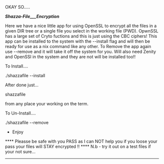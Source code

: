 OKAY SO.....

___Shazza-File___Encryption___

Here we have a nice little app for using OpenSSL to encrypt all the files in a given DIR tree or 
a single file you select in the working file (PWD). OpwnSSL has a large set of Cryto fuctions and this
 is just using the CBC ciphers! This app can be installed to the system with the --install flag and 
will then be ready for use as a nix command like any other.
To Remove the app again use --remove and it will take it off the system for you.
Will also need Zenity and OpenSSl in the system and they are not will be installed too!!

To Install....

./shazzafile --install


After done just...

shazzafile

from any place your working on the term.

To Un-Install....

./shazzafile --remove

- Enjoy

**** Pleasse be safe with you PASS as I can NOT help you if you loose your pass
your files will STAY encrypted !! ****
N.b - try it out on a test files if your not sure...







-----------------------------------------------------------------
